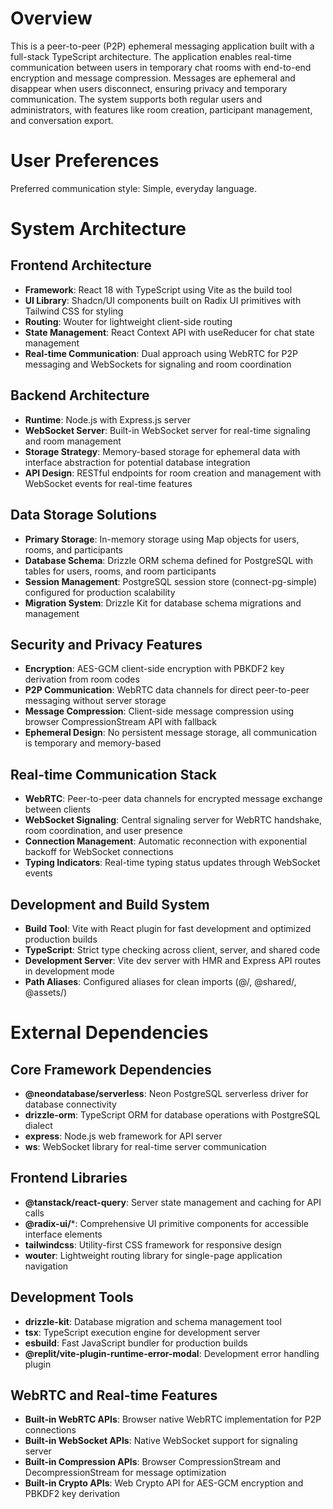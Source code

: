 # Overview

This is a peer-to-peer (P2P) ephemeral messaging application built with a full-stack TypeScript architecture. The application enables real-time communication between users in temporary chat rooms with end-to-end encryption and message compression. Messages are ephemeral and disappear when users disconnect, ensuring privacy and temporary communication. The system supports both regular users and administrators, with features like room creation, participant management, and conversation export.

# User Preferences

Preferred communication style: Simple, everyday language.

# System Architecture

## Frontend Architecture
- **Framework**: React 18 with TypeScript using Vite as the build tool
- **UI Library**: Shadcn/UI components built on Radix UI primitives with Tailwind CSS for styling
- **Routing**: Wouter for lightweight client-side routing
- **State Management**: React Context API with useReducer for chat state management
- **Real-time Communication**: Dual approach using WebRTC for P2P messaging and WebSockets for signaling and room coordination

## Backend Architecture
- **Runtime**: Node.js with Express.js server
- **WebSocket Server**: Built-in WebSocket server for real-time signaling and room management
- **Storage Strategy**: Memory-based storage for ephemeral data with interface abstraction for potential database integration
- **API Design**: RESTful endpoints for room creation and management with WebSocket events for real-time features

## Data Storage Solutions
- **Primary Storage**: In-memory storage using Map objects for users, rooms, and participants
- **Database Schema**: Drizzle ORM schema defined for PostgreSQL with tables for users, rooms, and room participants
- **Session Management**: PostgreSQL session store (connect-pg-simple) configured for production scalability
- **Migration System**: Drizzle Kit for database schema migrations and management

## Security and Privacy Features
- **Encryption**: AES-GCM client-side encryption with PBKDF2 key derivation from room codes
- **P2P Communication**: WebRTC data channels for direct peer-to-peer messaging without server storage
- **Message Compression**: Client-side message compression using browser CompressionStream API with fallback
- **Ephemeral Design**: No persistent message storage, all communication is temporary and memory-based

## Real-time Communication Stack
- **WebRTC**: Peer-to-peer data channels for encrypted message exchange between clients
- **WebSocket Signaling**: Central signaling server for WebRTC handshake, room coordination, and user presence
- **Connection Management**: Automatic reconnection with exponential backoff for WebSocket connections
- **Typing Indicators**: Real-time typing status updates through WebSocket events

## Development and Build System
- **Build Tool**: Vite with React plugin for fast development and optimized production builds
- **TypeScript**: Strict type checking across client, server, and shared code
- **Development Server**: Vite dev server with HMR and Express API routes in development mode
- **Path Aliases**: Configured aliases for clean imports (@/, @shared/, @assets/)

# External Dependencies

## Core Framework Dependencies
- **@neondatabase/serverless**: Neon PostgreSQL serverless driver for database connectivity
- **drizzle-orm**: TypeScript ORM for database operations with PostgreSQL dialect
- **express**: Node.js web framework for API server
- **ws**: WebSocket library for real-time server communication

## Frontend Libraries
- **@tanstack/react-query**: Server state management and caching for API calls
- **@radix-ui/***: Comprehensive UI primitive components for accessible interface elements
- **tailwindcss**: Utility-first CSS framework for responsive design
- **wouter**: Lightweight routing library for single-page application navigation

## Development Tools
- **drizzle-kit**: Database migration and schema management tool
- **tsx**: TypeScript execution engine for development server
- **esbuild**: Fast JavaScript bundler for production builds
- **@replit/vite-plugin-runtime-error-modal**: Development error handling plugin

## WebRTC and Real-time Features
- **Built-in WebRTC APIs**: Browser native WebRTC implementation for P2P connections
- **Built-in WebSocket APIs**: Native WebSocket support for signaling server
- **Built-in Compression APIs**: Browser CompressionStream and DecompressionStream for message optimization
- **Built-in Crypto APIs**: Web Crypto API for AES-GCM encryption and PBKDF2 key derivation